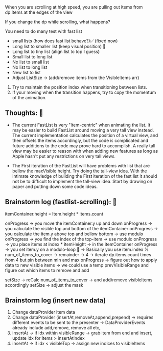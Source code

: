 When you are scrolling at high speed, you are pulling out items from dp.items at the edges of the view

If you change the dp while scrolling, what happens?


You need to do many test with fast list
- small lists (how does fast list behave?)✅ (fixed now)
- Long list to smaller list (keep visual position) 🏀
- Long list to tiny list (align list to top I guess) 
- Small list to long list 
- No list to small list
- No list to long list
- New list to list
- Adjust ListSize -> (add/remove items from the VisibleItems arr)

1. Try to maintain the position index when transitioning between lists.
2. If your moving when the transition happens, try to copy the momentum of the animation.


## Thoughts: 💭

- The current FastList is very "Item-centric" when animating the list. It may be easier to build FastList around moving a very tall view instead. The current implementation calculates the position of a virtual view, and then offsets the items accordingly, but the code is complicated and future additions to the code may prove hard to accomplish. A really tall view may be easier to reason with when adding new features as long as Apple hasn't put any restrictions on very tall views. 

- The First iteration of the FastList will have problems with list that are bellow the maxVisible height. Try doing the tall-view idea. With the intimate knowledge of building the First iteration of the fast list it should not be to difficult to implement the tall-view idea. Start by drawing on paper and putting down some code ideas.

## Brainstorm log (fastlist-scrolling): 🔬

itemContainer.height = Item.height * items.count

onProgress -> you move the itemContainer.y up and down
onProgress -> you calculate the visible top and bottom of the itemContainer
onProgress -> you calculate the item.y above top and bellow bottom -> use modulo
onProgress -> you find the index of the top-item -> use modulo
onProgress -> you place items at index * itemHeight -> in the itemContainer
onProgress -> you set item.y on a modulo-loop 🔑 -> Basically you use item.index % num_of_items_to_cover -> remainder -> 4 -> iterate dp.items.count times from 4 but pin between min and max
onProgress -> figure out how to apply data to new visible items -> we could use a temp prevVisibleRange and figure out which items to remove and add

setSize -> reCalc num_of_items_to_cover -> and add/remove visibleItems accordingly
setSize -> adjust the mask

## Brainstorm log (insert new data)

1. Change dataProvider item data
2. Change dataProvider (insertAt,removeAt,append,prepend) -> requires different events to be sent to the presenter -> DataProviderEvents already include add,remove, remove all etc,
3. insertAt -> if idx within visibleRange -> grab item from end and insert, update idx for items > insertAtIndex
4. insertAt -> if idx < visibleTop -> assign new indices to visibleItems 